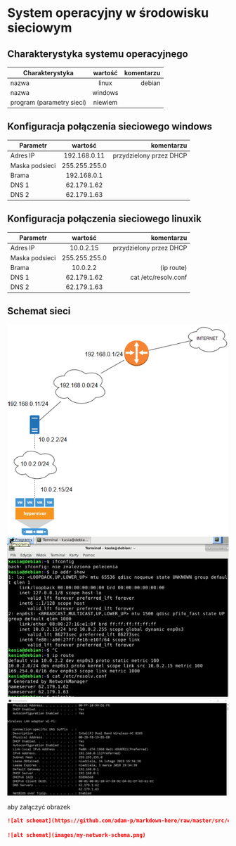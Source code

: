 System operacyjny w środowisku sieciowym
=========================================

Charakterystyka systemu operacyjnego
------------------------------------

| Charakterystyka | wartość           | komentarzu |
| ------------- |:-------------:| -----:|
| nazwa      | linux | debian |
| nazwa      | windows |  |
| program (parametry sieci)      | niewiem |  |


Konfiguracja połączenia sieciowego windows
----------------------------------

| Parametr | wartość           | komentarzu |
| ------------- |:-------------:| -----:|
| Adres IP      |192.168.0.11 | przydzielony przez DHCP |
| Maska podsieci      | 255.255.255.0 |  |
| Brama      | 192.168.0.1 |  |
| DNS 1      | 62.179.1.62 |  |
| DNS 2      | 62.179.1.63 |  |

Konfiguracja połączenia sieciowego linuxik
----------------------------------

| Parametr | wartość           | komentarzu |
| ------------- |:-------------:| -----:|
| Adres IP      |10.0.2.15 | przydzielony przez DHCP |
| Maska podsieci      | 255.255.255.0 |  |
| Brama      | 10.0.2.2 | (ip route) |
| DNS 1      | 62.179.1.62 | cat /etc/resolv.conf |
| DNS 2      | 62.179.1.63 |  |

Schemat sieci
-------------

![alt schemat](cw_1_diagram_sieci.png)
![alt schemat](cw_1_linux.png)
![alt schemat](cw_1_windows.png)

aby załączyć obrazek 

```markdown
![alt schemat](https://github.com/adam-p/markdown-here/raw/master/src/common/images/icon48.png)![alt schemat](https://github.com/adam-p/markdown-here/raw/master/src/common/images/icon48.png)

![alt schemat](images/my-network-schema.png)
```
